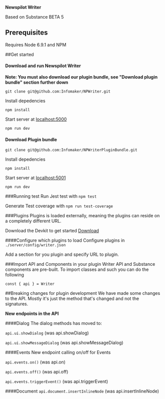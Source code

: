 **Newspilot Writer**

Based on Substance BETA 5

## Prerequisites
Requires Node 6.9.1 and NPM

##Get started

#### Download and run Newspilot Writer
**Note: You must also download our plugin bundle, see "Download plugin bundle" section further down**
```
git clone git@github.com:Infomaker/NPWriter.git
```

Install depedencies
```
npm install 
```

Start server at [localhost:5000](http://localhost:5000)
```
npm run dev
```


#### Download Plugin bundle
```
git clone git@github.com:Infomaker/NPWriterPluginBundle.git
```

Install depedencies
```
npm install 
```

Start server at [localhost:5001](http://localhost:5001)
```
npm run dev
```



###Running test
Run Jest test with `npm test`

Generate Test coverage with `npm run test-coverage` 

###Plugins
Plugins is loaded externally, meaning the plugins can reside on a completely different URL.

Download the Devkit to get started [Download](https://github.com/Infomaker/NPWriterDevKit)


####Configure which plugins to load
Configure plugins in `./server/config/writer.json`

Add a section for you plugin and specify URL to plugin. 


###Import API and Components in your plugin
Writer API and Substance components are pre-built. 
To import classes and such you can do the following 

`const { api } = Writer`


##Breaking changes for plugin development
We have made some changes to the API. Mostly it's just the method that's changed and not the signatures.

**New endpoints in the API**



####Dialog
The dialog methods has moved to:

`api.ui.showDialog` (was api.showDialog)

`api.ui.showMessageDialog` (was api.showMessageDialog)

####Events
New endpoint calling on/off for Events

`api.events.on()` (was api.on)

`api.events.off()` (was api.off)

`api.events.triggerEvent()` (was api.triggerEvent)


####Document 
`api.document.insertInlineNode` (was api.insertInlineNode)
